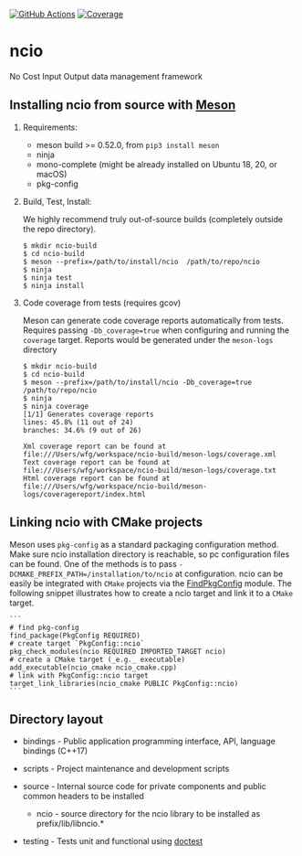 [![GitHub Actions](https://github.com/ORNL/ncio/workflows/GitHub%20Actions/badge.svg?branch=main)](https://github.com/ORNL/ncio/actions)
[![Coverage](https://codecov.io/gh/ORNL/ncio/branch/main/graph/badge.svg?token=P1WPZHOEFB)](https://codecov.io/gh/ORNL/ncio)

# ncio
No Cost Input Output data management framework


## Installing ncio from source with [Meson](https://mesonbuild.com/)

1. Requirements:

    - meson build >= 0.52.0, from `pip3 install meson` 
    - ninja
    - mono-complete (might be already installed on Ubuntu 18, 20, or macOS)
    - pkg-config

2. Build, Test, Install:

    We highly recommend truly out-of-source builds (completely outside the repo directory).

	```
    $ mkdir ncio-build
    $ cd ncio-build
    $ meson --prefix=/path/to/install/ncio  /path/to/repo/ncio
    $ ninja
    $ ninja test
    $ ninja install
    ```
    
3. Code coverage from tests (requires gcov)

   Meson can generate code coverage reports automatically from tests. 
   Requires passing `-Db_coverage=true` when configuring and running the `coverage` target.
   Reports would be generated under the `meson-logs` directory 

	```
    $ mkdir ncio-build
    $ cd ncio-build
    $ meson --prefix=/path/to/install/ncio -Db_coverage=true /path/to/repo/ncio
    $ ninja 
    $ ninja coverage
    [1/1] Generates coverage reports
	lines: 45.8% (11 out of 24)
	branches: 34.6% (9 out of 26)
	
	Xml coverage report can be found at file:///Users/wfg/workspace/ncio-build/meson-logs/coverage.xml
	Text coverage report can be found at file:///Users/wfg/workspace/ncio-build/meson-logs/coverage.txt
	Html coverage report can be found at file:///Users/wfg/workspace/ncio-build/meson-logs/coveragereport/index.html
	```

## Linking ncio with CMake projects

Meson uses `pkg-config` as a standard packaging configuration method. 
Make sure ncio installation directory is reachable, so pc configuration files can be found. 
One of the methods is to pass `-DCMAKE_PREFIX_PATH=/installation/to/ncio` at configuration.
ncio can be easily be integrated with `CMake` projects via the [FindPkgConfig](https://cmake.org/cmake/help/latest/module/FindPkgConfig.html) module.
The following snippet illustrates how to create a ncio target and link it to a `CMake` target.
	
	```
	# find pkg-config
	find_package(PkgConfig REQUIRED) 
	# create target `PkgConfig::ncio`
	pkg_check_modules(ncio REQUIRED IMPORTED_TARGET ncio)
	# create a CMake target (_e.g._ executable)
	add_executable(ncio_cmake ncio_cmake.cpp)
	# link with PkgConfig::ncio target
	target_link_libraries(ncio_cmake PUBLIC PkgConfig::ncio)
	```
	

## Directory layout
* bindings - Public application programming interface, API, language bindings (C++17)

* scripts - Project maintenance and development scripts

* source - Internal source code for private components and public common headers to be installed
    * ncio - source directory for the ncio library to be installed as prefix/lib/libncio.*  

* testing - Tests unit and functional using [doctest](https://github.com/onqtam/doctest)
